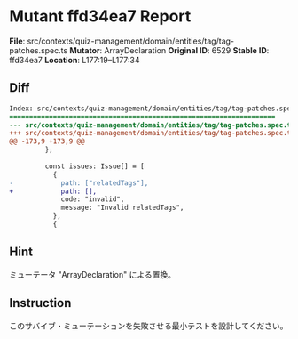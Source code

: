 # Mutant ffd34ea7 Report

**File**: src/contexts/quiz-management/domain/entities/tag/tag-patches.spec.ts
**Mutator**: ArrayDeclaration
**Original ID**: 6529
**Stable ID**: ffd34ea7
**Location**: L177:19–L177:34

## Diff

```diff
Index: src/contexts/quiz-management/domain/entities/tag/tag-patches.spec.ts
===================================================================
--- src/contexts/quiz-management/domain/entities/tag/tag-patches.spec.ts	original
+++ src/contexts/quiz-management/domain/entities/tag/tag-patches.spec.ts	mutated #6529
@@ -173,9 +173,9 @@
         };
 
         const issues: Issue[] = [
           {
-            path: ["relatedTags"],
+            path: [],
             code: "invalid",
             message: "Invalid relatedTags",
           },
           {
```

## Hint

ミューテータ "ArrayDeclaration" による置換。

## Instruction

このサバイブ・ミューテーションを失敗させる最小テストを設計してください。
